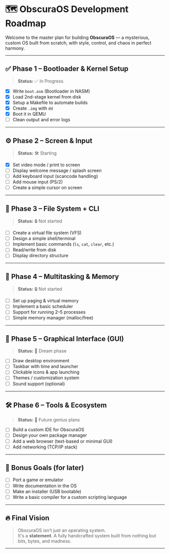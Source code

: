 # 🗺️ ObscuraOS Development Roadmap

Welcome to the master plan for building **ObscuraOS** — a mysterious, custom OS built from scratch, with style, control, and chaos in perfect harmony.

---

## ✅ Phase 1 – Bootloader & Kernel Setup
> **Status:** ✅ In Progress

- [x] Write `boot.asm` (Bootloader in NASM)
- [x] Load 2nd-stage kernel from disk
- [x] Setup a Makefile to automate builds
- [x] Create `.img` with `dd`
- [x] Boot it in QEMU
- [ ] Clean output and error logs

---

## ⚙️ Phase 2 – Screen & Input
> **Status:** 🛠️ Starting

- [x] Set video mode / print to screen
- [ ] Display welcome message / splash screen
- [ ] Add keyboard input (scancode handling)
- [ ] Add mouse input (PS/2)
- [ ] Create a simple cursor on screen

---

## 📁 Phase 3 – File System + CLI
> **Status:** 🔒 Not started

- [ ] Create a virtual file system (VFS)
- [ ] Design a simple shell/terminal
- [ ] Implement basic commands (`ls`, `cat`, `clear`, etc.)
- [ ] Read/write from disk
- [ ] Display directory structure

---

## 🧠 Phase 4 – Multitasking & Memory
> **Status:** 🔒 Not started

- [ ] Set up paging & virtual memory
- [ ] Implement a basic scheduler
- [ ] Support for running 2–5 processes
- [ ] Simple memory manager (malloc/free)

---

## 🎨 Phase 5 – Graphical Interface (GUI)
> **Status:** 🧪 Dream phase

- [ ] Draw desktop environment
- [ ] Taskbar with time and launcher
- [ ] Clickable icons & app launching
- [ ] Themes / customization system
- [ ] Sound support (optional)

---

## 🛠️ Phase 6 – Tools & Ecosystem
> **Status:** 🧠 Future genius plans

- [ ] Build a custom IDE for ObscuraOS
- [ ] Design your own package manager
- [ ] Add a web browser (text-based or minimal GUI)
- [ ] Add networking (TCP/IP stack)

---

## 🚀 Bonus Goals (for later)
- [ ] Port a game or emulator
- [ ] Write documentation in the OS
- [ ] Make an installer (USB bootable)
- [ ] Write a basic compiler for a custom scripting language

---

## 🔥 Final Vision
> ObscuraOS isn't just an operating system.  
> It's a **statement**. A fully handcrafted system built from nothing but bits, bytes, and madness.

---
